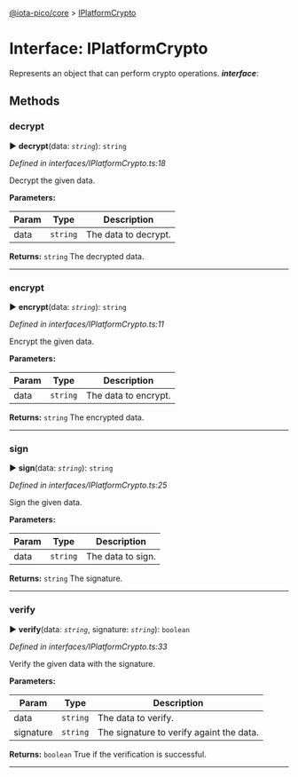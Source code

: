 [@iota-pico/core](../README.md) > [IPlatformCrypto](../interfaces/iplatformcrypto.md)



# Interface: IPlatformCrypto


Represents an object that can perform crypto operations.
*__interface__*: 



## Methods
<a id="decrypt"></a>

###  decrypt

► **decrypt**(data: *`string`*): `string`



*Defined in interfaces/IPlatformCrypto.ts:18*



Decrypt the given data.


**Parameters:**

| Param | Type | Description |
| ------ | ------ | ------ |
| data | `string`   |  The data to decrypt. |





**Returns:** `string`
The decrypted data.






___

<a id="encrypt"></a>

###  encrypt

► **encrypt**(data: *`string`*): `string`



*Defined in interfaces/IPlatformCrypto.ts:11*



Encrypt the given data.


**Parameters:**

| Param | Type | Description |
| ------ | ------ | ------ |
| data | `string`   |  The data to encrypt. |





**Returns:** `string`
The encrypted data.






___

<a id="sign"></a>

###  sign

► **sign**(data: *`string`*): `string`



*Defined in interfaces/IPlatformCrypto.ts:25*



Sign the given data.


**Parameters:**

| Param | Type | Description |
| ------ | ------ | ------ |
| data | `string`   |  The data to sign. |





**Returns:** `string`
The signature.






___

<a id="verify"></a>

###  verify

► **verify**(data: *`string`*, signature: *`string`*): `boolean`



*Defined in interfaces/IPlatformCrypto.ts:33*



Verify the given data with the signature.


**Parameters:**

| Param | Type | Description |
| ------ | ------ | ------ |
| data | `string`   |  The data to verify. |
| signature | `string`   |  The signature to verify againt the data. |





**Returns:** `boolean`
True if the verification is successful.






___


